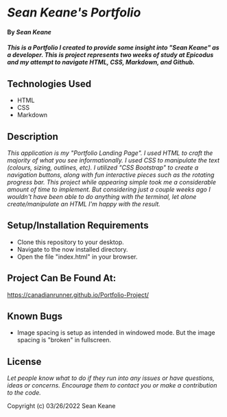 # _Sean Keane's Portfolio_

#### By _**Sean Keane**_

#### _This is a Portfolio I created to provide some insight into "Sean Keane" as a developer.  This is project represents two weeks of study at Epicodus and my attempt to navigate HTML, CSS, Markdown, and Github._

## Technologies Used

* HTML
* CSS
* Markdown

## Description

_This application is my "Portfolio Landing Page".  I used HTML to craft the majority of what you see informationally.  I used CSS to manipulate the text (colours, sizing, outlines, etc).  I utilized "CSS Bootstrap" to create a navigation buttons, along with fun interactive pieces such as the rotating progress bar.  This project while appearing simple took me a considerable amount of time to implement.  But considering just a couple weeks ago I wouldn't have been able to do anything with the terminal, let alone create/manipulate an HTML I'm happy with the result._

## Setup/Installation Requirements

* Clone this repository to your desktop.
* Navigate to the now installed directory.
* Open the file "index.html" in your browser.

## Project Can Be Found At:
https://canadianrunner.github.io/Portfolio-Project/

## Known Bugs

* Image spacing is setup as intended in windowed mode.  But the image spacing is "broken" in fullscreen.

## License

_Let people know what to do if they run into any issues or have questions, ideas or concerns.  Encourage them to contact you or make a contribution to the code._

Copyright (c) 03/26/2022 Sean Keane
